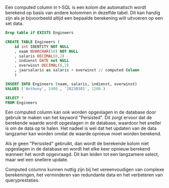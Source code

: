 
Een computed column in t-SQL is een kolom die automatisch wordt berekend op basis van andere kolommen in dezelfde tabel. Dit kan handig zijn als je bijvoorbeeld altijd een bepaalde berekening wilt uitvoeren op een set data.

```sql
Drop table if EXISTS Engineers

CREATE TABLE Engineers (
	id int IDENTITY NOT NULL 
	, naam NVARCHAR(50) NOT NULL
    , salaris DECIMAL(8,2)
    , indienst DATE not NULL
    , overwinst DECIMAL(8,2)
    , jaarsalaris as salaris + overwinst // computed Column
	)

INSERT INTO Engineers (naam, salaris, indienst, overwinst)
VALUES ('Anthony', 2400., '20230301', 1200.)

SELECT *
FROM Engineers

```

Een computed column kan ook worden opgeslagen in de database door gebruik te maken van het keyword "Persisted". Dit zorgt ervoor dat de berekende waarde wordt opgeslagen in de database, waardoor het sneller is om de data op te halen. Het nadeel is wel dat het updaten van de data langzamer kan worden omdat de waarde opnieuw moet worden berekend.

Als je geen "Persisted" gebruikt, dan wordt de berekende kolom niet opgeslagen in de database en wordt het elke keer opnieuw berekend wanneer het wordt opgevraagd. Dit kan leiden tot een langzamere select, maar wel een snellere update.

Computed columns kunnen nuttig zijn bij het vereenvoudigen van complexe berekeningen, het verminderen van redundante data en het verbeteren van queryprestaties.
